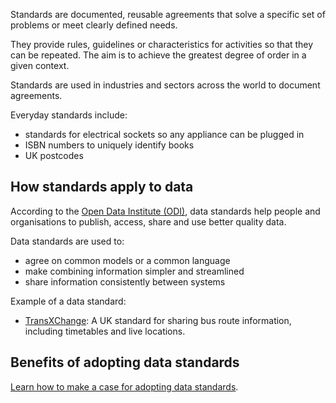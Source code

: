 Standards are documented, reusable agreements that solve a specific set of problems or meet clearly defined needs.

They provide rules, guidelines or characteristics for activities so that they can be repeated. The aim is to achieve the greatest degree of order in a given context.

Standards are used in industries and sectors across the world to document agreements.

Everyday standards include:

- standards for electrical sockets so any appliance can be plugged in
- ISBN numbers to uniquely identify books
- UK postcodes

## How standards apply to data

According to the [Open Data Institute (ODI)](https://standards.theodi.org/), data standards help people and organisations to publish, access, share and use better quality data.

Data standards are used to:

* agree on common models or a common language  
* make combining information simpler and streamlined  
* share information consistently between systems

Example of a data standard:

- [TransXChange](https://www.gov.uk/government/collections/transxchange): A UK standard for sharing bus route information, including timetables and live locations.

## Benefits of adopting data standards

[Learn how to make a case for adopting data standards](http://xxx).

